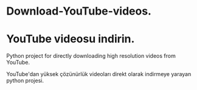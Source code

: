 # Download-YouTube-videos.
# YouTube videosu indirin.

Python project for directly downloading high resolution videos from YouTube.

YouTube'dan yüksek çözünürlük videoları direkt olarak indirmeye yarayan python projesi.
